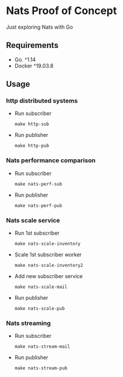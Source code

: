 # Nats Proof of Concept

Just exploring Nats with Go

## Requirements

- Go. ^1.14
- Docker ^19.03.8

## Usage

### http distributed systems

- Run subscriber

  `make http-sub`

- Run publisher

  `make http-pub`

### Nats performance comparison

- Run subscriber

  `make nats-perf-sub`

- Run publisher

  `make nats-perf-pub`

### Nats scale service

- Run 1st subscriber

  `make nats-scale-inventory`

- Scale 1st subscriber worker

  `make nats-scale-inventory2`

- Add new subscriber service

  `make nats-scale-mail`

- Run publisher

  `make nats-scale-pub`

### Nats streaming

- Run subscriber

  `make nats-stream-mail`

- Run publisher

  `make nats-stream-pub`

